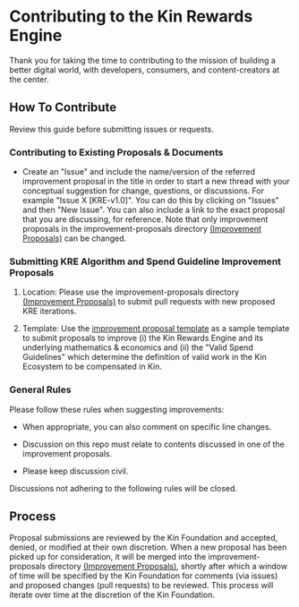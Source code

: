 # Contributing to the Kin Rewards Engine

Thank you for taking the time to contributing to the mission of building a better digital world, with developers, consumers, and content-creators at the center. 

## How To Contribute
Review this guide before submitting issues or requests.

### Contributing to Existing Proposals & Documents

- Create an "Issue" and include the name/version of the referred improvement proposal in the title in order to start a new thread with your conceptual suggestion for change, questions, or discussions. For example "Issue X [KRE-v1.0]". You can do this by clicking on "Issues" and then "New Issue". You can also include a link to the exact proposal that you are discussing, for reference. Note that only improvement proposals in the improvement-proposals directory [(Improvement Proposals)](improvement-proposals) can be changed.

### Submitting KRE Algorithm and Spend Guideline Improvement Proposals

1. Location: Please use the improvement-proposals directory [(Improvement Proposals)](improvement-proposals) to submit pull requests with new proposed KRE iterations. 

2. Template: Use the [improvement proposal template](improvement-proposals/improvement-proposal-template.md) as a sample template to submit proposals to improve (i) the Kin Rewards Engine and its underlying mathematics & economics and (ii) the "Valid Spend Guidelines" which determine the definition of valid work in the Kin Ecosystem to be compensated in Kin.

### General Rules
Please follow these rules when suggesting improvements:

- When appropriate, you can also comment on specific line changes. 

- Discussion on this repo must relate to contents discussed in one of the improvement proposals.

- Please keep discussion civil.

Discussions not adhering to the following rules will be closed.

## Process 
Proposal submissions are reviewed by the Kin Foundation and accepted, denied, or modified at their own discretion. When a new proposal has been picked up for consideration, it will be merged into the improvement-proposals directory [(Improvement Proposals)](rewards-engine/improvement-proposals), shortly after which a window of time will be specified by the Kin Foundation for comments (via issues) and proposed changes (pull requests) to be reviewed. This process will iterate over time at the discretion of the Kin Foundation. 
